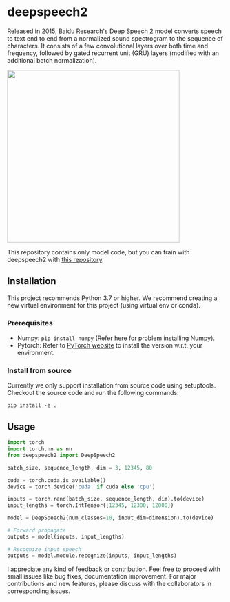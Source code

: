 # deepspeech2
  
Released in 2015, Baidu Research's Deep Speech 2 model converts speech to text end to end from a normalized sound spectrogram to the sequence of characters. It consists of a few convolutional layers over both time and frequency, followed by gated recurrent unit (GRU) layers (modified with an additional batch normalization).
  
<img src="https://miro.medium.com/max/2116/1*D6mB5UY9p_0CwcaDXm9fig.png" height=400>  
  
This repository contains only model code, but you can train with deepspeech2 with [this repository](https://github.com/sooftware/kospeech).
  
## Installation
This project recommends Python 3.7 or higher.
We recommend creating a new virtual environment for this project (using virtual env or conda).
  
### Prerequisites
* Numpy: `pip install numpy` (Refer [here](https://github.com/numpy/numpy) for problem installing Numpy).
* Pytorch: Refer to [PyTorch website](http://pytorch.org/) to install the version w.r.t. your environment.  
  
### Install from source
Currently we only support installation from source code using setuptools. Checkout the source code and run the
following commands:  
  
```
pip install -e .
```

## Usage

```python
import torch
import torch.nn as nn
from deepspeech2 import DeepSpeech2

batch_size, sequence_length, dim = 3, 12345, 80

cuda = torch.cuda.is_available()  
device = torch.device('cuda' if cuda else 'cpu')

inputs = torch.rand(batch_size, sequence_length, dim).to(device)
input_lengths = torch.IntTensor([12345, 12300, 12000])

model = DeepSpeech2(num_classes=10, input_dim=dimension).to(device)

# Forward propagate
outputs = model(inputs, input_lengths)

# Recognize input speech
outputs = model.module.recognize(inputs, input_lengths)
```
  
I appreciate any kind of feedback or contribution.  Feel free to proceed with small issues like bug fixes, documentation improvement.  For major contributions and new features, please discuss with the collaborators in corresponding issues.  
  